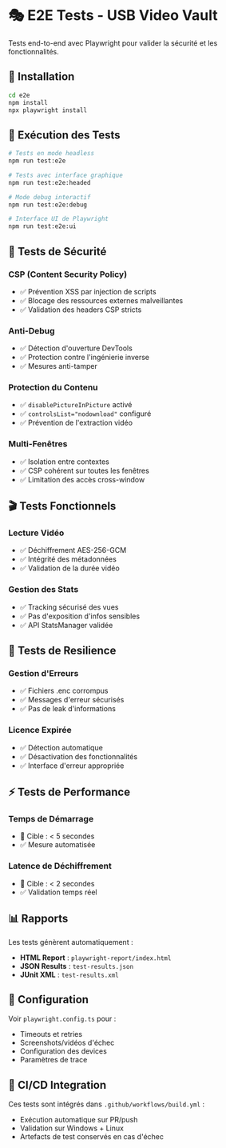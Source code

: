 # 🎭 E2E Tests - USB Video Vault

Tests end-to-end avec Playwright pour valider la sécurité et les fonctionnalités.

## 🚀 Installation

```bash
cd e2e
npm install
npx playwright install
```

## 🧪 Exécution des Tests

```bash
# Tests en mode headless
npm run test:e2e

# Tests avec interface graphique
npm run test:e2e:headed

# Mode debug interactif
npm run test:e2e:debug

# Interface UI de Playwright
npm run test:e2e:ui
```

## 🔐 Tests de Sécurité

### **CSP (Content Security Policy)**
- ✅ Prévention XSS par injection de scripts
- ✅ Blocage des ressources externes malveillantes
- ✅ Validation des headers CSP stricts

### **Anti-Debug**
- ✅ Détection d'ouverture DevTools
- ✅ Protection contre l'ingénierie inverse
- ✅ Mesures anti-tamper

### **Protection du Contenu**
- ✅ `disablePictureInPicture` activé
- ✅ `controlsList="nodownload"` configuré
- ✅ Prévention de l'extraction vidéo

### **Multi-Fenêtres**
- ✅ Isolation entre contextes
- ✅ CSP cohérent sur toutes les fenêtres
- ✅ Limitation des accès cross-window

## 🎬 Tests Fonctionnels

### **Lecture Vidéo**
- ✅ Déchiffrement AES-256-GCM
- ✅ Intégrité des métadonnées
- ✅ Validation de la durée vidéo

### **Gestion des Stats**
- ✅ Tracking sécurisé des vues
- ✅ Pas d'exposition d'infos sensibles
- ✅ API StatsManager validée

## 🚨 Tests de Resilience

### **Gestion d'Erreurs**
- ✅ Fichiers .enc corrompus
- ✅ Messages d'erreur sécurisés
- ✅ Pas de leak d'informations

### **Licence Expirée**
- ✅ Détection automatique
- ✅ Désactivation des fonctionnalités
- ✅ Interface d'erreur appropriée

## ⚡ Tests de Performance

### **Temps de Démarrage**
- 🎯 Cible : < 5 secondes
- ✅ Mesure automatisée

### **Latence de Déchiffrement**
- 🎯 Cible : < 2 secondes
- ✅ Validation temps réel

## 📊 Rapports

Les tests génèrent automatiquement :
- **HTML Report** : `playwright-report/index.html`
- **JSON Results** : `test-results.json`
- **JUnit XML** : `test-results.xml`

## 🔧 Configuration

Voir `playwright.config.ts` pour :
- Timeouts et retries
- Screenshots/vidéos d'échec
- Configuration des devices
- Paramètres de trace

## 🎯 CI/CD Integration

Ces tests sont intégrés dans `.github/workflows/build.yml` :
- Exécution automatique sur PR/push
- Validation sur Windows + Linux
- Artefacts de test conservés en cas d'échec